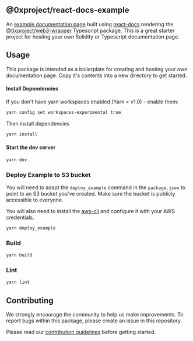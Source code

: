 ## @0xproject/react-docs-example

An [example documentation page](http://react-docs-example.s3-website-us-east-1.amazonaws.com/) built using [react-docs](https://github.com/0xProject/0x-monorepo/tree/development/packages/react-docs) rendering the [@0xproject/web3-wrapper](https://github.com/0xProject/0x-monorepo/tree/development/packages/web3-wrapper) Typescript package. This is a great starter project for hosting your own Solidity or Typescript documentation page.

## Usage

This package is intended as a boilerplate for creating and hosting your own documentation page. Copy it's contents into a new directory to get started.

#### Install Dependencies

If you don't have yarn workspaces enabled (Yarn < v1.0) - enable them:

```bash
yarn config set workspaces-experimental true
```

Then install dependencies

```bash
yarn install
```

#### Start the dev server

```bash
yarn dev
```

### Deploy Example to S3 bucket

You will need to adapt the `deploy_example` command in the `package.json` to point to an S3 bucket you've created. Make sure the bucket is publicly accessible to everyone.

You will also need to install the [aws-cli](https://github.com/aws/aws-cli) and configure it with your AWS credentials.

```bash
yarn deploy_example
```

### Build

```bash
yarn build
```

### Lint

```bash
yarn lint
```

## Contributing

We strongly encourage the community to help us make improvements. To report bugs within this package, please create an issue in this repository.

Please read our [contribution guidelines](../../CONTRIBUTING.md) before getting started.

